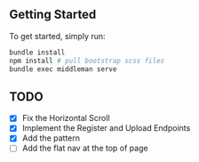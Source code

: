 ## Getting Started

To get started, simply run:

```bash
bundle install
npm install # pull bootstrap scss files
bundle exec middleman serve
```

## TODO

- [x] Fix the Horizontal Scroll
- [x] Implement the Register and Upload Endpoints
- [x] Add the pattern
- [ ] Add the flat nav at the top of page
